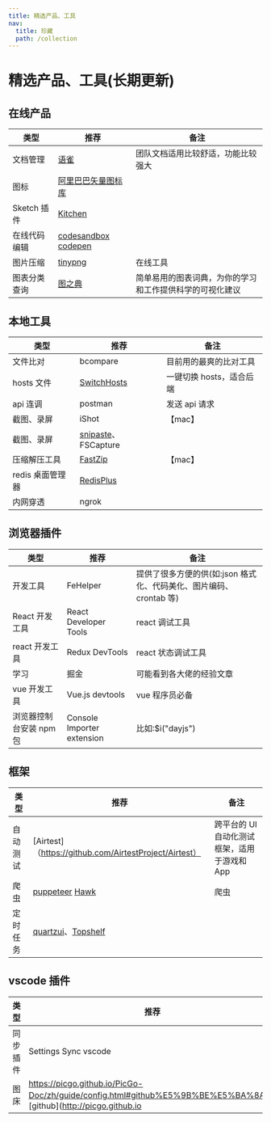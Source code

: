 ```yaml
---
title: 精选产品、工具
nav:
  title: 珍藏
  path: /collection
---
```


# 精选产品、工具(长期更新)

## 在线产品

| 类型         | 推荐                                                                  | 备注                                                     |
| ------------ | --------------------------------------------------------------------- | -------------------------------------------------------- |
| 文档管理     | [语雀](https://www.yuque.com/?chInfo=ch_antd)                         | 团队文档适用比较舒适，功能比较强大                       |
| 图标         | [阿里巴巴矢量图标库](https://www.iconfont.cn/)                        |                                                          |
| Sketch 插件  | [Kitchen](https://kitchen.alipay.com)                                 |                                                          |
| 在线代码编辑 | [codesandbox](https://codesandbox.io/) [codepen](https://codepen.io/) |                                                          |
| 图片压缩     | [tinypng](https://tinypng.com/)                                       | 在线工具                                                 |
| 图表分类查询 | [图之典](http://tuzhidian.com/)                                       | 简单易用的图表词典，为你的学习和工作提供科学的可视化建议 |

## 本地工具

| 类型             | 推荐                                               | 备注                     |
| ---------------- | -------------------------------------------------- | ------------------------ |
| 文件比对         | bcompare                                           | 目前用的最爽的比对工具   |
| hosts 文件       | [SwitchHosts](https://github.com/oldj/SwitchHosts) | 一键切换 hosts，适合后端 |
| api 连调         | postman                                            | 发送 api 请求            |
| 截图、录屏       | iShot                                              | 【mac】                  |
| 截图、录屏       | [snipaste](https://www.snipaste.com/)、FSCapture   |                          |
| 压缩解压工具     | [FastZip](https://www.better365.cn/)               | 【mac】                  |
| redis 桌面管理器 | [RedisPlus](https://gitee.com/MaxBill/RedisPlus)   |                          |
| 内网穿透         | ngrok                                              |                          |

## 浏览器插件

| 类型                    | 推荐                       | 备注                                                               |
| ----------------------- | -------------------------- | ------------------------------------------------------------------ |
| 开发工具                | FeHelper                   | 提供了很多方便的供(如:json 格式化、代码美化、图片编码、crontab 等) |
| React 开发工具          | React Developer Tools      | react 调试工具                                                     |
| react 开发工具          | Redux DevTools             | react 状态调试工具                                                 |
| 学习                    | 掘金                       | 可能看到各大佬的经验文章                                           |
| vue 开发工具            | Vue.js devtools            | vue 程序员必备                                                     |
| 浏览器控制台安装 npm 包 | Console Importer extension | 比如:$i("dayjs")                                                   |

## 框架

| 类型     | 推荐                                                                                                 | 备注                                         |
| -------- | ---------------------------------------------------------------------------------------------------- | -------------------------------------------- |
| 自动测试 | [Airtest]（https://github.com/AirtestProject/Airtest）                                               | 跨平台的 UI 自动化测试框架，适用于游戏和 App |
| 爬虫     | [puppeteer](https://github.com/GoogleChrome/puppeteer) [Hawk](https://github.com/ferventdesert/Hawk) | 爬虫                                         |
| 定时任务 | [quartzui](https://github.com/zhaopeiym/quartzui)、[Topshelf](https://github.com/Topshelf/Topshelf)  |                                              |

## vscode 插件

| 类型     | 推荐                                                                                                              | 备注 |
| -------- | ----------------------------------------------------------------------------------------------------------------- | ---- |
| 同步插件 | Settings Sync vscode                                                                                              |      |
| 图床     | https://picgo.github.io/PicGo-Doc/zh/guide/config.html#github%E5%9B%BE%E5%BA%8A)、[github](http://picgo.github.io |      |
